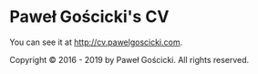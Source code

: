 # Paweł Gościcki's CV

You can see it at <a href="http://cv.pawelgoscicki.com">http://cv.pawelgoscicki.com</a>.


Copyright © 2016 - 2019 by Paweł Gościcki. All rights reserved.
